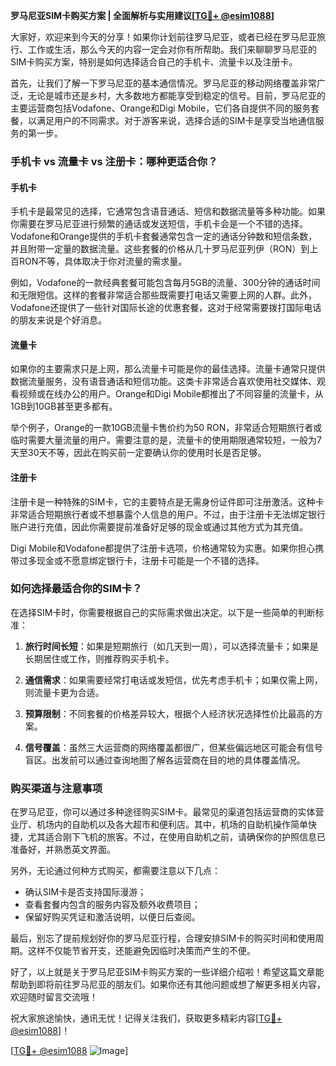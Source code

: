 **罗马尼亚SIM卡购买方案 | 全面解析与实用建议[[TG💪+ @esim1088](https://t.me/s/esim1088)]**

大家好，欢迎来到今天的分享！如果你计划前往罗马尼亚，或者已经在罗马尼亚旅行、工作或生活，那么今天的内容一定会对你有所帮助。我们来聊聊罗马尼亚的SIM卡购买方案，特别是如何选择适合自己的手机卡、流量卡以及注册卡。

首先，让我们了解一下罗马尼亚的基本通信情况。罗马尼亚的移动网络覆盖非常广泛，无论是城市还是乡村，大多数地方都能享受到稳定的信号。目前，罗马尼亚的主要运营商包括Vodafone、Orange和Digi Mobile，它们各自提供不同的服务套餐，以满足用户的不同需求。对于游客来说，选择合适的SIM卡是享受当地通信服务的第一步。

### **手机卡 vs 流量卡 vs 注册卡：哪种更适合你？**

#### **手机卡**
手机卡是最常见的选择，它通常包含语音通话、短信和数据流量等多种功能。如果你需要在罗马尼亚进行频繁的通话或发送短信，手机卡会是一个不错的选择。Vodafone和Orange提供的手机卡套餐通常包含一定的通话分钟数和短信条数，并且附带一定量的数据流量。这些套餐的价格从几十罗马尼亚列伊（RON）到上百RON不等，具体取决于你对流量的需求量。

例如，Vodafone的一款经典套餐可能包含每月5GB的流量、300分钟的通话时间和无限短信。这样的套餐非常适合那些既需要打电话又需要上网的人群。此外，Vodafone还提供了一些针对国际长途的优惠套餐，这对于经常需要拨打国际电话的朋友来说是个好消息。

#### **流量卡**
如果你的主要需求只是上网，那么流量卡可能是你的最佳选择。流量卡通常只提供数据流量服务，没有语音通话和短信功能。这类卡非常适合喜欢使用社交媒体、观看视频或在线办公的用户。Orange和Digi Mobile都推出了不同容量的流量卡，从1GB到10GB甚至更多都有。

举个例子，Orange的一款10GB流量卡售价约为50 RON，非常适合短期旅行者或临时需要大量流量的用户。需要注意的是，流量卡的使用期限通常较短，一般为7天至30天不等，因此在购买前一定要确认你的使用时长是否足够。

#### **注册卡**
注册卡是一种特殊的SIM卡，它的主要特点是无需身份证件即可注册激活。这种卡非常适合短期旅行者或不想暴露个人信息的用户。不过，由于注册卡无法绑定银行账户进行充值，因此你需要提前准备好足够的现金或通过其他方式为其充值。

Digi Mobile和Vodafone都提供了注册卡选项，价格通常较为实惠。如果你担心携带过多现金或不愿意绑定银行卡，注册卡可能是一个不错的选择。

### **如何选择最适合你的SIM卡？**

在选择SIM卡时，你需要根据自己的实际需求做出决定。以下是一些简单的判断标准：

1. **旅行时间长短**：如果是短期旅行（如几天到一周），可以选择流量卡；如果是长期居住或工作，则推荐购买手机卡。
   
2. **通信需求**：如果需要经常打电话或发短信，优先考虑手机卡；如果仅需上网，则流量卡更为合适。

3. **预算限制**：不同套餐的价格差异较大，根据个人经济状况选择性价比最高的方案。

4. **信号覆盖**：虽然三大运营商的网络覆盖都很广，但某些偏远地区可能会有信号盲区。出发前可以通过查询地图了解各运营商在目的地的具体覆盖情况。

### **购买渠道与注意事项**

在罗马尼亚，你可以通过多种途径购买SIM卡。最常见的渠道包括运营商的实体营业厅、机场内的自助机以及各大超市和便利店。其中，机场的自助机操作简单快捷，尤其适合刚下飞机的旅客。不过，在使用自助机之前，请确保你的护照信息已准备好，并熟悉英文界面。

另外，无论通过何种方式购买，都需要注意以下几点：
- 确认SIM卡是否支持国际漫游；
- 查看套餐内包含的服务内容及额外收费项目；
- 保留好购买凭证和激活说明，以便日后查阅。

最后，别忘了提前规划好你的罗马尼亚行程，合理安排SIM卡的购买时间和使用周期。这样不仅能节省开支，还能避免因临时决策而产生的不便。

好了，以上就是关于罗马尼亚SIM卡购买方案的一些详细介绍啦！希望这篇文章能帮助到即将前往罗马尼亚的朋友们。如果你还有其他问题或想了解更多相关内容，欢迎随时留言交流哦！

祝大家旅途愉快，通讯无忧！记得关注我们，获取更多精彩内容[[TG💪+ @esim1088](https://t.me/s/esim1088)]！

[[TG💪+ @esim1088](https://t.me/s/esim1088) ![Image](https://i.postimg.cc/4NQfJmqS/Snipaste-2025-05-13-00-14-12.png)]